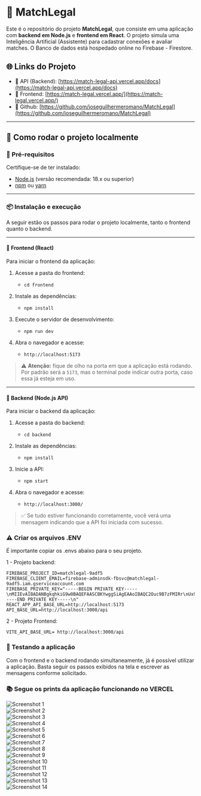 # 🎯 MatchLegal

Este é o repositório do projeto **MatchLegal**, que consiste em uma aplicação com **backend em Node.js** e **frontend em React**.
O projeto simula uma Inteligência Artificial (Assistente) para cadastrar conexões e avaliar matches. 
O Banco de dados está hospedado online no Firebase - Firestore. 

## 🌐 Links do Projeto

- 🔗 API (Backend): [https://match-legal-api.vercel.app/docs](https://match-legal-api.vercel.app/docs)
- 🔗 Frontend: [https://match-legal.vercel.app/](https://match-legal.vercel.app/)
- 🔗 Github: [https://github.com/joseguilhermeromano/MatchLegal](https://github.com/joseguilhermeromano/MatchLegal)

---

## 🚀 Como rodar o projeto localmente

### 🔧 Pré-requisitos

Certifique-se de ter instalado:

- [Node.js](https://nodejs.org/) (versão recomendada: 18.x ou superior)
- [npm](https://www.npmjs.com/) ou [yarn](https://yarnpkg.com/)

---

### 📦 Instalação e execução

A seguir estão os passos para rodar o projeto localmente, tanto o frontend quanto o backend.

---

#### 🔹 Frontend (React)

Para iniciar o frontend da aplicação:

1. Acesse a pasta do frontend:
   - `cd frontend`

2. Instale as dependências:
   - `npm install`

3. Execute o servidor de desenvolvimento:
   - `npm run dev`

4. Abra o navegador e acesse:
   - `http://localhost:5173`

> ⚠️ **Atenção:** fique de olho na porta em que a aplicação está rodando. Por padrão será a `5173`, mas o terminal pode indicar outra porta, caso essa já esteja em uso.

---

#### 🔸 Backend (Node.js API)

Para iniciar o backend da aplicação:

1. Acesse a pasta do backend:
   - `cd backend`

2. Instale as dependências:
   - `npm install`

3. Inicie a API:
   - `npm start`

4. Abra o navegador e acesse:
   - `http://localhost:3000/`

> ✅ Se tudo estiver funcionando corretamente, você verá uma mensagem indicando que a API foi iniciada com sucesso.

### ⚠️  Criar os arquivos .ENV

É importante copiar os .envs abaixo para o seu projeto. 

1 - Projeto backend:

```dotenv
FIREBASE_PROJECT_ID=matchlegal-9adf5
FIREBASE_CLIENT_EMAIL=firebase-adminsdk-fbsvc@matchlegal-9adf5.iam.gserviceaccount.com
FIREBASE_PRIVATE_KEY="-----BEGIN PRIVATE KEY-----\nMIIEvAIBADANBgkqhkiG9w0BAQEFAASCBKYwggSiAgEAAoIBAQC2Ouc9B7zFMIRr\nUx9pI3ALcmuash+f/Foe2KBx77qxQzy4+Q5OhLehMlvHzEjT1TbpcXnS2k6+QugZ\nr+U7LhvRdWH7QUeWMxqIsBe4xV2hw4vQhG11HxZFlZgmOXstX+BYSvZrGV+i0KkO\nEj4JcIZUhzGTJ5fGE68U/2vwssaYefEOapXOI4Zw5uEZU9OxGyGrG/qhUqkPJIa6\n8GjMGXxQfhZRQT5dtqMGEXtKfLNm1fUOCL3tjvRfuru3WUvOr6G0zs9IAfXvzQNh\nR5vEOMfRPXDmKhqxV1/ev7C5LvI5rkmJN4uUfmb6NTCtmgetxK86ARtlYyeqE3wI\ncmiQWceFAgMBAAECgf8+/x3xeztG7/7XG2VAc3/IdUW9tNY5+IMvJrRQrw9bOGNF\njtPjUP4qO75+06BZmtvg19nFirKuE3MpbiVQ0B/NyUaWFXsp8YC6wCVzOsejpHYx\nH5a3ZofMhmqSzExI41wrKb8GRz9Iidnng2bu3HeTwSjiNk3BrAxatfIaw7LkAq1C\niRyytUjLOCZWQsLwjn9esiTIVtgGASKe7dypBis35uVtV3x8PvAuEVfWGaqqk0+R\nSRyFOFXDl+JWV0lnhAkXC9JEeCa1qPO6py5xI8mDzXbTOVohYXsheftOCZHvrEpa\n886kYU132t77zS+DleNVr6VFIGacfhVIFrXycKcCgYEA9YUIlOqjyDuNbhiKuQ6f\niao3HSsZgIh9XW7zpR6YDG4VODby6t/2qDgIAjhCyvOBUlBbB51GP9J1iS4f53oE\nUF045qeNy83Y04vMDOjrSGefHDYZJSooHd5w9uemVw3M1LWJNZisfAkrsZdpeTAc\n0+GD8ECH+flOqekYvuyJxn8CgYEAvgJCjfPttviXzfV5RXHVcpyJtQbnzFuzuB73\nB2WE0vrK4u+sloXBpa+lnA9/UrUpT+MBFOLZwZ1jJEYKwC+i0FAeHq4TfvLFb8sN\n5VyLBuuHQBHfRX9HhfH3nviHhY2HINuoFKAo23iJPQXH7nts1zzLU8Scff8t1x1o\nJeuxV/sCgYEAzOntkayMadAaaGsfTPjBerqQKU4RiM9iIps5yvRP3v/5weNKt3GZ\ngijRtliSlqTJqJPchexj91yGMKpIgn+6HgDQPuJVXGY/s8AX3CaCSPoDOB6GuhgH\nR3aiPdB1am7gKCAjlpIIU7WrvBstMrJPPSAZaGnTk3TajME5oA/3pa0CgYAkQtQm\nuQWFpJ173bveB+JfNAaHuKCl/F4o5ifojnQxu1DazDiYpUAWeZXWWZLH2vDeYQkE\nzmIWNA4GjyNgF/cvYArPehMYaAZL1ml5exbBJFO0Y3TDk423vzytZuqeDytZlvHV\ntdb2Q2OVdLP6DC3ySZTYEK540SkTY3ZLvlYi3wKBgQDOofQ9FwDjXbFmT2Is3emW\nx28O6I31nh1BsFKEXlz9iKEHZhRVOWMvjs2ZYGgbZ9vT4Ats9jf11Hx7F++xz8ji\nBg4H6YLhw2TgJ8C0Msqw4xaZcUyH+GqCXbrWcgctZaxgzrq2JOHTl3nnjlNY09q6\ntUAYqJpF1ywipqnSfmc+wQ==\n-----END PRIVATE KEY-----\n"
REACT_APP_API_BASE_URL=http://localhost:5173
API_BASE_URL=http://localhost:3000/api
```

2 - Projeto Frontend: 

```dotenv
VITE_API_BASE_URL= http://localhost:3000/api
```

### 🧪 Testando a aplicação

Com o frontend e o backend rodando simultaneamente, já é possível utilizar a aplicação. 
Basta seguir os passos exibidos na tela e escrever as mensagens conforme solicitado.

### 📚 Segue os prints da aplicação funcionando no VERCEL

![Screenshot 1](prints/Screenshot_1.png)  
![Screenshot 2](prints/Screenshot_2.png)  
![Screenshot 3](prints/Screenshot_3.png)  
![Screenshot 4](prints/Screenshot_4.png)  
![Screenshot 5](prints/Screenshot_5.png)  
![Screenshot 6](prints/Screenshot_6.png)  
![Screenshot 7](prints/Screenshot_7.png)  
![Screenshot 8](prints/Screenshot_8.png)  
![Screenshot 9](prints/Screenshot_9.png)  
![Screenshot 10](prints/Screenshot_10.png)  
![Screenshot 11](prints/Screenshot_11.png)  
![Screenshot 12](prints/Screenshot_12.png)  
![Screenshot 13](prints/Screenshot_13.png)  
![Screenshot 14](prints/Screenshot_14.png)


